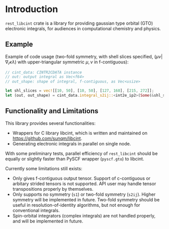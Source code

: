 # Introduction

`rest_libcint` crate is a library for providing gaussian type orbital (GTO) electronic integrals, for audiences in computational chemistry and physics.

## Example

Example of code usage (two-fold symmetry, with shell slices specified, $(\mu \nu | \nabla_r \kappa \lambda)$ with upper-triangular symmetric $\mu, \nu$ in f-contiguous):
```rust
// cint_data: CINTR2CDATA instance
// out: output integral as Vec<f64>
// out_shape: shape of integral, f-contiguous, as Vec<usize>

let shl_slices = vec![[10, 50], [10, 50], [127, 168], [215, 272]];
let (out, out_shape) = cint_data.integral_s2ij::<int2e_ip2>(Some(&shl_slices));
```

## Functionality and Limitations

This library provides several functionalities:
- Wrappers for C library libcint, which is written and maintained on <https://github.com/sunqm/libcint>.
- Generating electronic integrals in parallel on single node.

With some preliminary tests, parallel efficiency of `rest_libcint` should be equally or slightly faster than PySCF wrapper (`pyscf.gto`) to libcint.

Currently some limitations still exists:
- Only gives f-contiguous output tensor. Support of c-contiguous or arbitary strided tensors is not supported.
  API user may handle tensor transpositions properly by themselves.
- Only supports no symmetry (`s1`) or two-fold symmetry (`s2ij`). Higher symmetry will be implemented in future.
  Two-fold symmetry should be useful in resolution-of-identity algorithms, but not enough for conventional integrals.
- Spin-orbital integrators (complex integrals) are not handled properly, and will be implemented in future.

